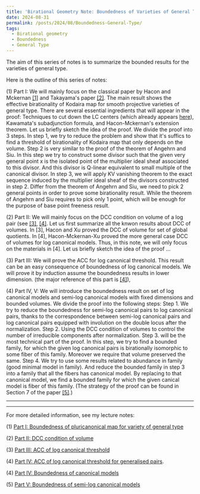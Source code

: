 ```yaml
---
title: 'Birational Geometry Note: Boundedness of Varieties of General Type'
date: 2024-08-31
permalink: /posts/2024/08/Boundedness-General-Type/
tags:
  - Birational geometry
  - Boundedness
  - General Type
---
```


The aim of this series of notes is to summarize the bounded results for the varieties of general type. 

Here is the outline of this series of notes:

(1) Part I: We will mainly focus on the classical paper by Hacon and Mckernan [[1]](https://link.springer.com/article/10.1007/s00222-006-0504-1) and Takayama's paper [[2]](https://link.springer.com/article/10.1007/s00222-006-0503-2). The main result shows the effective birationality of Kodaira map for smooth projective varieties of general type. There are several essential ingredients that will appear in the proof: Techniques to cut down the LC centers (which already appears [here](https://yilimath.github.io/posts/2024/08/Theorem-of-Angehrn-and-Siu/)), Kawamata's subadjunction formula, and Hacon-Mckernan's extension theorem. Let us briefly sketch the idea of the proof. We divide the proof into 3 steps. In step 1, we try to reduce the problem and show that it's suffics to find a threshold of birationality of Kodaira map that only depends on the volume. Step 2 is very similar to the proof of the theorem of Angehrn and Siu. In this step we try to construct some divisor such that the given very general point x is the isolated point of the multiplier ideal sheaf associated to this divisor. And this divisor is Q-linear equivalent to small multiple of the canonical divisor. In step 3, we will apply KV vanishing theorem to the exact sequence induced by the multiplier ideal sheaf of the divisors constructed in step 2. Differ from the theorem of Angehrn and Siu, we need to pick 2 general points in order to prove some birationality result. While the theorem of Angehrn and Siu requires to pick only 1 point, which will be enough for the purpose of base point freeness result.

(2) Part II: We will mainly focus on the DCC condition on volume of a log pair (see [[3]](https://annals.math.princeton.edu/2013/177-3/p06), [[4]](https://annals.math.princeton.edu/2014/180-2/p03). Let us first summarize all the knwon results about DCC of volumes. In [3], Hacon and Xu proved the DCC of volume for set of global quotients. In [4], Hacon-Mckernan-Xu proved the more general case DCC of volumes for log canonical models. Thus, in this note, we will only focus on the materials in [4]. Let us briefly sketch the idea of the proof ... 


(3) Part III: We will prove the ACC for log canonical threshold. This result can be an easy consequence of boundedness of log canonical models. We will prove it by induction assume the boundedness results in lower dimension. (the major reference of this part is [[4]](https://annals.math.princeton.edu/2014/180-2/p03)),

(4) Part IV, V: We will introduce the boundedness result on set of log canonical models and semi-log canonical models with fixed dimensions and bounded volumes. We divide the proof into the following steps: Step 1. We try to reduce the boundedness for semi-log canonical pairs to log canonical pairs, thanks to the correspondence between semi-log canonical pairs and log canonical pairs equipped with involution on the double locus after the normalization. Step 2. Using the DCC condition of volumes to control the number of irreducible components after normalization. Step 3. will be the most technical part of the proof. In this step, we try to find a bounded family, for which the given log canonical pairs is birationally isomorphic to some fiber of this family. Moreover we require that volume preserved the same. Step 4. We try to use some results related to abundance in family (good minimal model in family). And reduce the bounded family in step 3 into a family that all the fibers has canonical model. By replacing to that canonical model, we find a bounded family for which the given canical model is fiber of this family. (The strategy of the proof can be found in Section 7 of the paper [[5]](https://ems.press/journals/jems/articles/15330).)


---
---


For more detailed information, see my lecture notes:

(1) [Part I: Boundedness of pluricanonical map for variety of general type](https://yilimath.github.io/files/Birational/BoundednessGeneralType/DCCVolume.pdf)

(2) [Part II: DCC condition of volume](https://yilimath.github.io/files/Birational/BoundednessGeneralType/DCCVolume.pdf)

(3) [Part III: ACC of log canonical threshold](https://yilimath.github.io/files/Birational/BoundednessGeneralType/ACCLCT.pdf)

(4) [Part IV: ACC of log canonical threshold for generalised pairs]().

(4) [Part IV: Boundedness of canonical models](https://yilimath.github.io/files/Birational/BoundednessGeneralType/BoundedCanonicalModel.pdf)

(5) [Part V: Boundedness of semi-log canonical models](https://yilimath.github.io/files/Birational/BoundednessGeneralType/BoundedSLCM.pdf)
